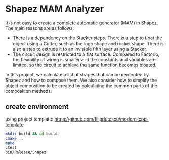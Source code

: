 # Shapez MAM Analyzer

It is not easy to create a complete automatic generator (MAM) in Shapez. The main reasons are as follows:

- There is a dependency on the Stacker steps. There is a step to float the object using a Cutter, such as the logo shape and rocket shape. There is also a step to extrude it to an invisible fifth layer using a Stacker.
- The circuit design is restricted to a flat surface. Compared to Factorio, the flexibility of wiring is smaller and the constants and variables are limited, so the circuit to achieve the same function becomes bloated.

In this project, we calculate a list of shapes that can be generated by Shapez and how to compose them. We also consider how to simplify the object composition to be created by calculating the common parts of the composition methods.

## create environment

using project template: https://github.com/filipdutescu/modern-cpp-template

```sh
mkdir build && cd build
cmake ..
make
ctest
bin/Release/Shapez
```